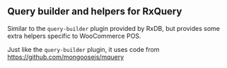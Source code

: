 ## Query builder and helpers for RxQuery

Similar to the `query-builder` plugin provided by RxDB, but provides some extra helpers specific to WooCommerce POS.

Just like the `query-builder` plugin, it uses code from https://github.com/mongoosejs/mquery
